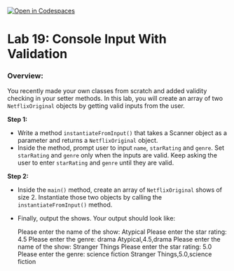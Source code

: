 [![Open in Codespaces](https://classroom.github.com/assets/launch-codespace-2972f46106e565e64193e422d61a12cf1da4916b45550586e14ef0a7c637dd04.svg)](https://classroom.github.com/open-in-codespaces?assignment_repo_id=19450955)
# **Lab 19: Console Input With Validation**
### Overview:

You recently made your own classes from scratch and added validity checking in your setter methods. In this lab, you will create an array of two `NetflixOriginal` objects by getting valid inputs from the user.

**Step 1:**
- Write a method `instantiateFromInput()` that takes a Scanner object as a parameter and returns a `NetflixOriginal` object.
- Inside the method, prompt user to input `name`, `starRating` and `genre`. Set `starRating` and `genre` only when the inputs are valid. Keep asking the user to enter `starRating` and `genre` until they are valid.

**Step 2:**
- Inside the `main()` method, create an array of `NetflixOriginal` shows of size 2. Instantiate those two objects by calling the `instantiateFromInput()` method. 
- Finally, output the shows. Your output should look like:

	Please enter the name of the show: Atypical
	Please enter the star rating: 4.5
	Please enter the genre: drama
	Atypical,4.5,drama
	Please enter the name of the show: Stranger Things
	Please enter the star rating: 5.0
	Please enter the genre: science fiction
	Stranger Things,5.0,science fiction